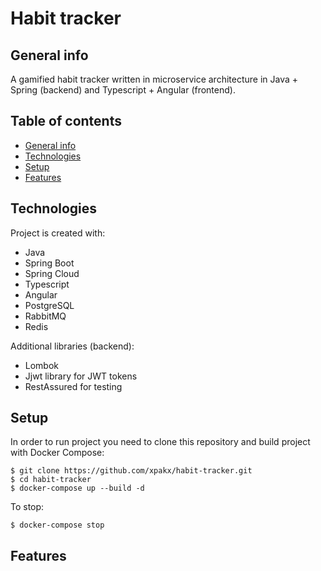 # Habit tracker

## General info
A gamified habit tracker written in microservice architecture in Java + Spring (backend) and Typescript + Angular (frontend).

## Table of contents
* [General info](#general-info)
* [Technologies](#technologies)
* [Setup](#setup)
* [Features](#features)

## Technologies
Project is created with:
* Java
* Spring Boot 
* Spring Cloud
* Typescript
* Angular
* PostgreSQL
* RabbitMQ
* Redis

Additional libraries (backend):
* Lombok
* Jjwt library for JWT tokens
* RestAssured for testing

## Setup
In order to run project you need to clone this repository and build project with Docker Compose:
```
$ git clone https://github.com/xpakx/habit-tracker.git
$ cd habit-tracker
$ docker-compose up --build -d
```

To stop:
```
$ docker-compose stop
```

## Features

